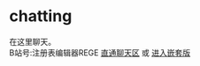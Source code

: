 # chatting
在这里聊天。  
B站号:注册表编辑器REGE
<a href="https://github.com/IAmREGE/chatting/discussions">直通聊天区</a> 或 <a href="https://iamrege.github.io/chatting/embed">进入嵌套版</a>
